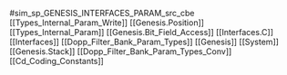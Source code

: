 #sim_sp_GENESIS_INTERFACES_PARAM_src_cbe
[[Types_Internal_Param_Write]]
[[Genesis.Position]]
[[Types_Internal_Param]]
[[Genesis.Bit_Field_Access]]
[[Interfaces.C]]
[[Interfaces]]
[[Dopp_Filter_Bank_Param_Types]]
[[Genesis]]
[[System]]
[[Genesis.Stack]]
[[Dopp_Filter_Bank_Param_Types_Conv]]
[[Cd_Coding_Constants]]
